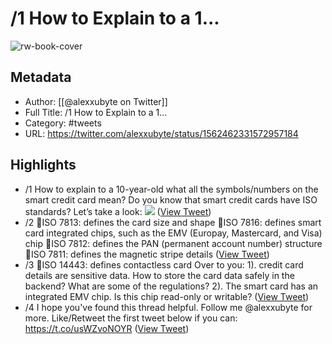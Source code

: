 # /1 How to Explain to a 1...

![rw-book-cover](https://pbs.twimg.com/profile_images/1524184008635998209/vOSCJXuk.jpg)

## Metadata
- Author: [[@alexxubyte on Twitter]]
- Full Title: /1 How to Explain to a 1...
- Category: #tweets
- URL: https://twitter.com/alexxubyte/status/1562462331572957184

## Highlights
- /1 How to explain to a 10-year-old what all the symbols/numbers on the smart credit card mean?
  Do you know that smart credit cards have ISO standards? Let’s take a look: 
  ![](https://pbs.twimg.com/media/Fa77MKwaUAIPVb4.jpg) ([View Tweet](https://twitter.com/alexxubyte/status/1562462331572957184))
- /2 🔹ISO 7813: defines the card size and shape
  🔹ISO 7816: defines smart card integrated chips, such as the EMV (Europay, Mastercard, and Visa) chip
  🔹ISO 7812: defines the PAN (permanent account number) structure
  🔹ISO 7811: defines the magnetic stripe details ([View Tweet](https://twitter.com/alexxubyte/status/1562462335255531520))
- /3 🔹ISO 14443: defines contactless card
  Over to you: 1). credit card details are sensitive data. How to store the card data safely in the backend? What are some of the regulations?
  2). The smart card has an integrated EMV chip. Is this chip read-only or writable? ([View Tweet](https://twitter.com/alexxubyte/status/1562462337902137349))
- /4 I hope you've found this thread helpful.
  Follow me @alexxubyte for more.
  Like/Retweet the first tweet below if you can: https://t.co/usWZvoNOYR ([View Tweet](https://twitter.com/alexxubyte/status/1562462340452270083))
